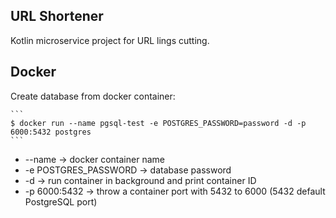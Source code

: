 ## URL Shortener

Kotlin microservice project for URL lings cutting.

## Docker
Create database from docker container:

    ```
    $ docker run --name pgsql-test -e POSTGRES_PASSWORD=password -d -p 6000:5432 postgres
    ```
    
* --name -> docker container name
* -e POSTGRES_PASSWORD -> database password
* -d -> run container in background and print container ID
* -p 6000:5432 -> throw a container port with 5432 to 6000 (5432 default PostgreSQL port)